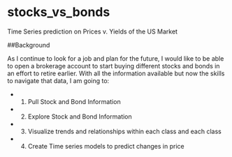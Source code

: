 # stocks_vs_bonds
Time Series prediction on Prices v. Yields of the US Market

##Background

As I continue to look for a job and plan for the future, I would like to be able to open a brokerage account to start buying different stocks and bonds in an effort to retire earlier. With all the information available but now the skills to navigate that data, I am going to:
- 1. Pull Stock and Bond Information
- 2. Explore Stock and Bond Information
- 3. Visualize trends and relationships within each class and each class
- 4. Create Time series models to predict changes in price
